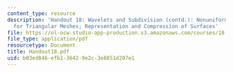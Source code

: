 ```yaml
---
content_type: resource
description: 'Handout 18: Wavelets and Subdivision (contd.): Nonuniform Grids; Multiresolution
  for Triangular Meshes; Representation and Compression of Surfaces'
file: https://ol-ocw-studio-app-production.s3.amazonaws.com/courses/18-327-wavelets-filter-banks-and-applications-spring-2003/b03ed846efb136429e2c3e8851d207e1_Handout18.pdf
file_type: application/pdf
resourcetype: Document
title: Handout18.pdf
uid: b03ed846-efb1-3642-9e2c-3e8851d207e1
---
```

